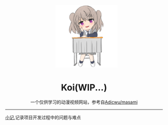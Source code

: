 <p align="center">
    <img alt="logo" src="./src/assets/imgs/logo.png" width="200" height="200" style="margin-bottom: 5px;">
</p>

<h1 align="center">Koi(WIP...)</h1>

<p align="center">一个仅供学习的动漫视频网站，参考自<a href="https://github.com/Adicwu/masami">Adicwu/masami</a></p>

---

[小记](/docs/note.md),记录项目开发过程中的问题与难点
